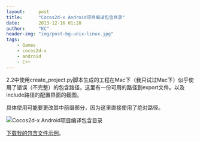 ```yaml
---
layout:     post
title:      "Cocos2d-x Android项目编译包含目录"
date:       2013-12-16 01:28
author:     "KC"
header-img: "img/post-bg-unix-linux.jpg"
tags:
    - Games
    - cocos2d-x
    - android
    - C++
---
```


2.2中使用create_project.py脚本生成的工程在Mac下（我只试过Mac下）似乎使用了错误（不完整）的包含路径，这里有一份可用的路径到export文件。以及include路径的配置界面的截图。

具体使用可能要更改其中前缀部分，因为这里直接使用了绝对路径。

![Cocos2d-x Android项目编译包含目录](https://dl.dropboxusercontent.com/u/3175114/Articles/2013-12-16-Cocos2d-x%20Android%E9%A1%B9%E7%9B%AE%E7%BC%96%E8%AF%91%E5%8C%85%E5%90%AB%E7%9B%AE%E5%BD%95/include_path.png)

[下载我的包含文件示例](https://dl.dropboxusercontent.com/u/3175114/Articles/2013-12-16-Cocos2d-x%20Android%E9%A1%B9%E7%9B%AE%E7%BC%96%E8%AF%91%E5%8C%85%E5%90%AB%E7%9B%AE%E5%BD%95/CocosIncludePath.zip)。